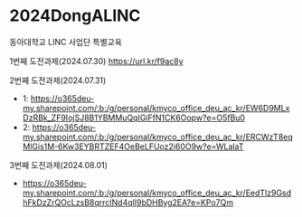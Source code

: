 # 2024DongALINC
동아대학교 LINC 사업단 특별교육

1번째 도전과제(2024.07.30)
https://url.kr/f9ac8y

2번째 도전과제(2024.07.31)
- 1: https://o365deu-my.sharepoint.com/:b:/g/personal/kmyco_office_deu_ac_kr/EW6D9MLxDzRBk_ZF9IojSJ8B1YBMMuQqIGiFfN1CK6Oopw?e=O5fBu0
- 2: https://o365deu-my.sharepoint.com/:b:/g/personal/kmyco_office_deu_ac_kr/ERCWzT8eqMlGis1M-6Kw3EYBRTZEF4OeBeLFUoz2i60O9w?e=WLalaT

3번째 도전과제(2024.08.01)
- https://o365deu-my.sharepoint.com/:b:/g/personal/kmyco_office_deu_ac_kr/EedTlz9GsdhFkDzZrQOcLzsB8qrrcINd4qlI9bDHByg2EA?e=KPo7Qm
